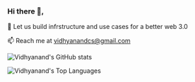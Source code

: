 ### Hi there 👋, 


🔭 Let us build infrstructure and use cases for a better web 3.0

📫 Reach me at vidhyanandcs@gmail.com


![Vidhyanand's GitHub stats](https://github-readme-stats.vercel.app/api?username=Vidhyanandcs&count_private=true&show_icons=true&theme=synthwave)

![Vidhyanand's Top Languages](https://github-readme-stats.vercel.app/api/top-langs/?username=Vishyanandcs&theme=synthwave")

<!--
**Vidhyanandcs/Vidhyanandcs** is a ✨ _special_ ✨ repository because its `README.md` (this file) appears on your GitHub profile.

Here are some ideas to get you started:

- 🔭 I’m currently working on ...
- 🌱 I’m currently learning ...
- 👯 I’m looking to collaborate on ...
- 🤔 I’m looking for help with ...
- 💬 Ask me about ...
- 📫 How to reach me: ...
- 😄 Pronouns: ...
- ⚡ Fun fact: ...
-->
